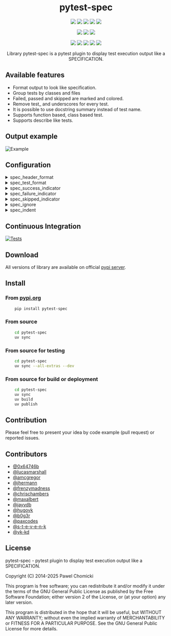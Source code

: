 <p>
    <h1 align="center">pytest-spec</h1>
    <p align="center">
        <img src="https://badgen.net/badge/python/3.9/green">
        <img src="https://badgen.net/badge/python/3.10/green">
        <img src="https://badgen.net/badge/python/3.11/green">
        <img src="https://badgen.net/badge/python/3.12/green">
        <img src="https://badgen.net/badge/python/3.13/green">
    </p>
    <p align="center">
        <img src="https://badgen.net/badge/os/linux/blue">
        <img src="https://badgen.net/badge/os/windows/blue">
        <img src="https://badgen.net/badge/os/macos/blue">
    </p>
    <p align="center">
        <img src="https://badgen.net/badge/pytest/4.6.11/purple">
        <img src="https://badgen.net/badge/pytest/5.4.3/purple">
        <img src="https://badgen.net/badge/pytest/6.2.5/purple">
        <img src="https://badgen.net/badge/pytest/7.4.4/purple">
        <img src="https://badgen.net/badge/pytest/8.4.0/purple">
    </p>
    <p align="center">
        Library pytest-spec is a pytest plugin to display test execution output like a SPECIFICATION.
    </p>
</p>


## Available features

* Format output to look like specification.
* Group tests by classes and files
* Failed, passed and skipped are marked and colored.
* Remove test\_ and underscores for every test.
* It is possible to use docstring summary instead of test name.
* Supports function based, class based test.
* Supports describe like tests.


## Output example

![Example](https://github.com/pchomik/pytest-spec/raw/master/docs/output.gif)


## Configuration

<details>

<summary>spec_header_format</summary>

### spec_header_format

You can configure the format of the test headers by specifying a [format string](https://docs.python.org/2/library/string.html#format-string-syntax) in your [ini-file](https://docs.pytest.org/en/stable/customize.html#pytest-ini):


```ini
    ; since pytest 4.6.x
    [pytest]
    spec_header_format = {module_path}:

    ; legacy pytest
    [tool:pytest]
    spec_header_format = {module_path}:
```

or in your [pyproject.toml](https://docs.pytest.org/en/stable/reference/customize.html#pyproject-toml) file:

```toml
    [tool.pytest.ini_options]
    spec_header_format = "{module_path}:"
```

In addition to the ``{path}`` and ``{class_name}`` replacement fields, there is also ``{test_case}`` that holds a more human readable name.

</details>

<details>

<summary>spec_test_format</summary>

### spec_test_format

You can configure the format of the test results by specifying a [format string](https://docs.python.org/2/library/string.html#format-string-syntax) in your [ini-file](https://docs.pytest.org/en/stable/customize.html#pytest-ini):

3 variables are available:
* result - place for indicator
* name - name of test
* docstring_summary - first line from test docstring if available

```ini
    ; since pytest 4.6.x
    [pytest]
    spec_test_format = {result} {name}

    ; legacy pytest
    [tool:pytest]
    spec_test_format = {result} {name}
```

or

```ini
    ; since pytest 4.6.x
    [pytest]
    spec_test_format = {result} {docstring_summary}

    ; legacy pytest
    [tool:pytest]
    spec_test_format = {result} {docstring_summary}
```

In second example where docstring is not available the name will be added to spec output.

Similar configuration could be done in your [pyproject.toml](https://docs.pytest.org/en/stable/reference/customize.html#pyproject-toml) file:

```toml
    [tool.pytest.ini_options]
    spec_test_format = "{result} {name}"
```

or

```toml
    [tool.pytest.ini_options]
    spec_test_format = "{result} {docstring_summary}"
```

</details>


<details>

<summary>spec_success_indicator</summary>

### spec_success_indicator

You can configure the indicator displayed when test passed.

*ini-file*

```ini
    ; since pytest 4.6.x
    [pytest]
    spec_success_indicator = ✓

    ; legacy pytest
    [tool:pytest]
    spec_success_indicator = ✓
```

*or pyproject.toml*

```toml
    [tool.pytest.ini_options]
    spec_success_indicator = "✓"
```

</details>

<details>

<summary>spec_failure_indicator</summary>

### spec_failure_indicator

You can configure the indicator displated when test failed.

*ini-file*

```ini
    ; since pytest 4.6.x
    [pytest]
    spec_failure_indicator = ✗

    ; legacy pytest
    [tool:pytest]
    spec_failure_indicator = ✗
```

or *pyproject.toml*

```toml
    [tool.pytest.ini_options]
    spec_failure_indicator = "✗"
```

</details>

<details>

<summary>spec_skipped_indicator</summary>

### spec_skipped_indicator

You can configure the indicator displated when test is skipped.

*ini-file*

```ini
    ; since pytest 4.6.x
    [pytest]
    spec_skipped_indicator = »

    ; legacy pytest
    [tool:pytest]
    spec_skipped_indicator = »
```

or *pyproject.toml*

```toml
    [tool.pytest.ini_options]
    spec_skipped_indicator = "»"
```

</details>

<details>

<summary>spec_ignore</summary>

### spec_ignore

Comma-separated settings to ignore/hide some tests or output from from plugins like FLAKE8 or ISORT.
Any test which contain provided string will be ignored in output spec.

*ini-file*

```ini
    ; since pytest 4.6.x
    [pytest]
    spec_ignore = FLAKE8

    ; legacy pytest
    [tool:pytest]
    spec_ignore = FLAKE8
```

or *pyproject.toml*

```toml
    [tool.pytest.ini_options]
    spec_ignore = "FLAKE8"
```

</details>

<details>

<summary>spec_indent</summary>

### spec_indent

*ini-file*

```ini
    ; since pytest 4.6.x
    [pytest]
    spec_indent = "   "

    ; legacy pytest
    [tool:pytest]
    spec_indent = "   "
```

or *pyproject.toml*

```toml
    [tool.pytest.ini_options]
    spec_indent = "   "
```

</details>

## Continuous Integration

[![Tests](https://github.com/pchomik/pytest-spec/workflows/test/badge.svg)](https://github.com/pchomik/pytest-spec/actions)


## Download

All versions of library are available on official [pypi server](https://pypi.org/project/pytest-spec/#history).

## Install

### From [pypi.org](https://pypi.org)

```sh
    pip install pytest-spec
```

### From source

```sh
    cd pytest-spec
    uv sync
```

### From source for testing

```sh
    cd pytest-spec
    uv sync --all-extras --dev
```

### From source for build or deployment

```sh
    cd pytest-spec
    uv sync
    uv build
    uv publish
```

## Contribution

Please feel free to present your idea by code example (pull request) or reported issues.

## Contributors

* [@0x64746b](https://github.com/0x64746b)
* [@lucasmarshall](https://github.com/lucasmarshall)
* [@amcgregor](https://github.com/amcgregor)
* [@jhermann](https://github.com/jhermann)
* [@frenzymadness](https://github.com/frenzymadness)
* [@chrischambers](https://github.com/chrischambers)
* [@maxalbert](https://github.com/maxalbert)
* [@jayvdb](https://github.com/jayvdb)
* [@hugovk](https://github.com/hugovk)
* [@b0g3r](https://github.com/b0g3r)
* [@paxcodes](https://github.com/paxcodes)
* [@s-t-e-v-e-n-k](https://github.com/s-t-e-v-e-n-k)
* [@yk-kd](https://github.com/yk-kd)


## License

pytest-spec - pytest plugin to display test execution output like a SPECIFICATION.

Copyright (C) 2014-2025 Pawel Chomicki

This program is free software; you can redistribute it and/or modify it under the terms of the GNU General Public License as published by the Free Software Foundation; either version 2 of the License, or (at your option) any later version.

This program is distributed in the hope that it will be useful, but WITHOUT ANY WARRANTY; without even the implied warranty of MERCHANTABILITY or FITNESS FOR A PARTICULAR PURPOSE. See the GNU General Public License for more details.
